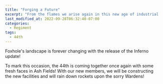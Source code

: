 ```yaml
---
title: "Forging a Future"
excerpt: "From the flames we arise again in this new age of industrial warfare!"
last_modified_at: 2022-09-28T06:32:40-07:00
categories:
  - Regiment
tags:
  - 44th
---
```


Foxhole's landscape is forever changing with the release of the Inferno update!

To mark this occasion, the 44th is coming together once again with some fresh faces in Ash Fields! With our new members, we will be constructing the new facilities and will rain down rockets upon the sorry Wardens!
